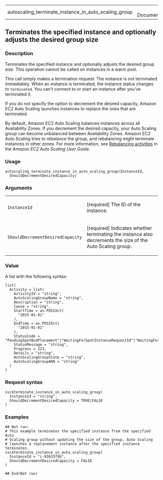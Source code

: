 <table style="width: 100%;">
<tbody>
<tr class="odd">
<td>autoscaling_terminate_instance_in_auto_scaling_group</td>
<td style="text-align: right;">R Documentation</td>
</tr>
</tbody>
</table>

## Terminates the specified instance and optionally adjusts the desired group size

### Description

Terminates the specified instance and optionally adjusts the desired
group size. This operation cannot be called on instances in a warm pool.

This call simply makes a termination request. The instance is not
terminated immediately. When an instance is terminated, the instance
status changes to `terminated`. You can't connect to or start an
instance after you've terminated it.

If you do not specify the option to decrement the desired capacity,
Amazon EC2 Auto Scaling launches instances to replace the ones that are
terminated.

By default, Amazon EC2 Auto Scaling balances instances across all
Availability Zones. If you decrement the desired capacity, your Auto
Scaling group can become unbalanced between Availability Zones. Amazon
EC2 Auto Scaling tries to rebalance the group, and rebalancing might
terminate instances in other zones. For more information, see
[Rebalancing
activities](https://docs.aws.amazon.com/autoscaling/ec2/userguide/auto-scaling-benefits.html#AutoScalingBehavior.InstanceUsage)
in the *Amazon EC2 Auto Scaling User Guide*.

### Usage

    autoscaling_terminate_instance_in_auto_scaling_group(InstanceId,
      ShouldDecrementDesiredCapacity)

### Arguments

<table>
<colgroup>
<col style="width: 35%" />
<col style="width: 65%" />
</colgroup>
<tbody>
<tr class="odd">
<td><code
id="autoscaling_terminate_instance_in_auto_scaling_group_:_InstanceId">InstanceId</code></td>
<td><p>[required] The ID of the instance.</p></td>
</tr>
<tr class="even">
<td><code
id="autoscaling_terminate_instance_in_auto_scaling_group_:_ShouldDecrementDesiredCapacity">ShouldDecrementDesiredCapacity</code></td>
<td><p>[required] Indicates whether terminating the instance also
decrements the size of the Auto Scaling group.</p></td>
</tr>
</tbody>
</table>

### Value

A list with the following syntax:

    list(
      Activity = list(
        ActivityId = "string",
        AutoScalingGroupName = "string",
        Description = "string",
        Cause = "string",
        StartTime = as.POSIXct(
          "2015-01-01"
        ),
        EndTime = as.POSIXct(
          "2015-01-01"
        ),
        StatusCode = "PendingSpotBidPlacement"|"WaitingForSpotInstanceRequestId"|"WaitingForSpotInstanceId"|"WaitingForInstanceId"|"PreInService"|"InProgress"|"WaitingForELBConnectionDraining"|"MidLifecycleAction"|"WaitingForInstanceWarmup"|"Successful"|"Failed"|"Cancelled"|"WaitingForConnectionDraining",
        StatusMessage = "string",
        Progress = 123,
        Details = "string",
        AutoScalingGroupState = "string",
        AutoScalingGroupARN = "string"
      )
    )

### Request syntax

    svc$terminate_instance_in_auto_scaling_group(
      InstanceId = "string",
      ShouldDecrementDesiredCapacity = TRUE|FALSE
    )

### Examples

    ## Not run: 
    # This example terminates the specified instance from the specified Auto
    # Scaling group without updating the size of the group. Auto Scaling
    # launches a replacement instance after the specified instance terminates.
    svc$terminate_instance_in_auto_scaling_group(
      InstanceId = "i-93633f9b",
      ShouldDecrementDesiredCapacity = FALSE
    )

    ## End(Not run)
